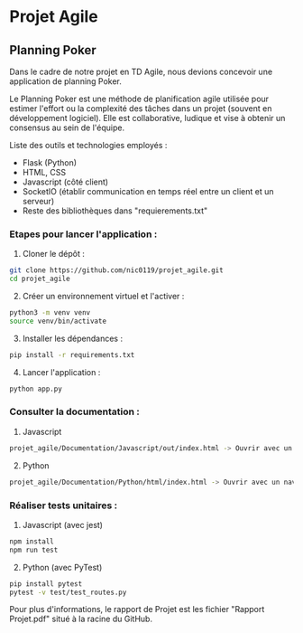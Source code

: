# Projet Agile 

## Planning Poker 

Dans le cadre de notre projet en TD Agile, nous devions concevoir une application de planning Poker.

Le Planning Poker est une méthode de planification agile utilisée pour estimer l'effort ou la complexité des tâches dans un projet (souvent en développement logiciel). Elle est collaborative, ludique et vise à obtenir un consensus au sein de l'équipe. 

Liste des outils et technologies employés :
- Flask (Python)
- HTML, CSS 
- Javascript (côté client)
- SocketIO (établir communication en temps réel entre un client et un serveur)
- Reste des bibliothèques dans "requierements.txt"

### Etapes pour lancer l'application :

1. Cloner le dépôt :

```bash
git clone https://github.com/nic0119/projet_agile.git
cd projet_agile
```

2. Créer un environnement virtuel et l'activer :

```bash
python3 -m venv venv
source venv/bin/activate
```

3. Installer les dépendances :
   
```bash
pip install -r requirements.txt
```

4. Lancer l'application :

```bash
python app.py 
```

### Consulter la documentation :

1. Javascript

```bash
projet_agile/Documentation/Javascript/out/index.html -> Ouvrir avec un navigateur
```

2. Python

```bash
projet_agile/Documentation/Python/html/index.html -> Ouvrir avec un navigateur
```

### Réaliser tests unitaires : 

1. Javascript (avec jest)

```bash
npm install
npm run test
```

2. Python (avec PyTest)

```bash
pip install pytest
pytest -v test/test_routes.py
```

Pour plus d'informations, le rapport de Projet est les fichier "Rapport Projet.pdf" situé à la racine du GitHub.

